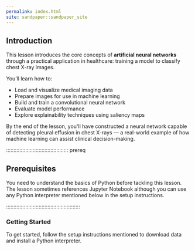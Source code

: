 ```yaml
---
permalink: index.html
site: sandpaper::sandpaper_site
---
```


## Introduction

This lesson introduces the core concepts of **artificial neural networks** through a practical application in healthcare: training a model to classify chest X-ray images. 

You’ll learn how to:
- Load and visualize medical imaging data
- Prepare images for use in machine learning
- Build and train a convolutional neural network
- Evaluate model performance
- Explore explainability techniques using saliency maps

By the end of the lesson, you'll have constructed a neural network capable of detecting pleural effusion in chest X-rays — a real-world example of how machine learning can assist clinical decision-making.

::::::::::::::::::::::::::::::::::::::::::  prereq

## Prerequisites

You need to understand the basics of Python before tackling this lesson. The lesson sometimes references Jupyter Notebook although you can use any Python interpreter mentioned below in the setup instructions.


::::::::::::::::::::::::::::::::::::::::::::::::::

### Getting Started

To get started, follow the setup instructions mentioned to download data and install a Python interpreter.




